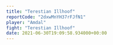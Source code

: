 ```yaml
---
title: "Terestian Illhoof"
reportCode: "2dxwMnYH37rFJfN1"
player: "Amdal"
fight: "Terestian Illhoof"
date: 2021-06-30T19:09:58.934000+00:00
---
```

